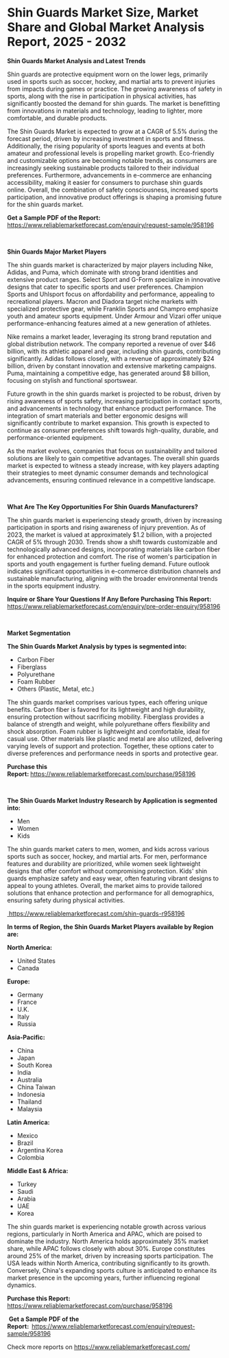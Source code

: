 <p><h1>Shin Guards Market Size, Market Share and Global Market Analysis Report, 2025 - 2032</h1></p><p><strong>Shin Guards Market Analysis and Latest Trends</strong></p>
<p><p>Shin guards are protective equipment worn on the lower legs, primarily used in sports such as soccer, hockey, and martial arts to prevent injuries from impacts during games or practice. The growing awareness of safety in sports, along with the rise in participation in physical activities, has significantly boosted the demand for shin guards. The market is benefitting from innovations in materials and technology, leading to lighter, more comfortable, and durable products.</p><p>The Shin Guards Market is expected to grow at a CAGR of 5.5% during the forecast period, driven by increasing investment in sports and fitness. Additionally, the rising popularity of sports leagues and events at both amateur and professional levels is propelling market growth. Eco-friendly and customizable options are becoming notable trends, as consumers are increasingly seeking sustainable products tailored to their individual preferences. Furthermore, advancements in e-commerce are enhancing accessibility, making it easier for consumers to purchase shin guards online. Overall, the combination of safety consciousness, increased sports participation, and innovative product offerings is shaping a promising future for the shin guards market.</p></p>
<p><strong>Get a Sample PDF of the Report:&nbsp;</strong> <a href="https://www.reliablemarketforecast.com/enquiry/request-sample/958196?utm_campaign=3491&utm_medium=2&utm_source=Github&utm_content=ia&utm_term=05042025&utm_id=shin-guards">https://www.reliablemarketforecast.com/enquiry/request-sample/958196</a></p>
<p>&nbsp;</p>
<p><strong>Shin Guards Major Market Players</strong></p>
<p><p>The shin guards market is characterized by major players including Nike, Adidas, and Puma, which dominate with strong brand identities and extensive product ranges. Select Sport and G-Form specialize in innovative designs that cater to specific sports and user preferences. Champion Sports and Uhlsport focus on affordability and performance, appealing to recreational players. Macron and Diadora target niche markets with specialized protective gear, while Franklin Sports and Champro emphasize youth and amateur sports equipment. Under Armour and Vizari offer unique performance-enhancing features aimed at a new generation of athletes.</p><p>Nike remains a market leader, leveraging its strong brand reputation and global distribution network. The company reported a revenue of over $46 billion, with its athletic apparel and gear, including shin guards, contributing significantly. Adidas follows closely, with a revenue of approximately $24 billion, driven by constant innovation and extensive marketing campaigns. Puma, maintaining a competitive edge, has generated around $8 billion, focusing on stylish and functional sportswear.</p><p>Future growth in the shin guards market is projected to be robust, driven by rising awareness of sports safety, increasing participation in contact sports, and advancements in technology that enhance product performance. The integration of smart materials and better ergonomic designs will significantly contribute to market expansion. This growth is expected to continue as consumer preferences shift towards high-quality, durable, and performance-oriented equipment.</p><p>As the market evolves, companies that focus on sustainability and tailored solutions are likely to gain competitive advantages. The overall shin guards market is expected to witness a steady increase, with key players adapting their strategies to meet dynamic consumer demands and technological advancements, ensuring continued relevance in a competitive landscape.</p></p>
<p>&nbsp;</p>
<p><strong>What Are The Key Opportunities For Shin Guards Manufacturers?</strong></p>
<p><p>The shin guards market is experiencing steady growth, driven by increasing participation in sports and rising awareness of injury prevention. As of 2023, the market is valued at approximately $1.2 billion, with a projected CAGR of 5% through 2030. Trends show a shift towards customizable and technologically advanced designs, incorporating materials like carbon fiber for enhanced protection and comfort. The rise of women's participation in sports and youth engagement is further fueling demand. Future outlook indicates significant opportunities in e-commerce distribution channels and sustainable manufacturing, aligning with the broader environmental trends in the sports equipment industry.</p></p>
<p><strong>Inquire or Share Your Questions If Any Before Purchasing This Report:</strong> <a href="https://www.reliablemarketforecast.com/enquiry/pre-order-enquiry/958196?utm_campaign=3491&utm_medium=2&utm_source=Github&utm_content=ia&utm_term=05042025&utm_id=shin-guards">https://www.reliablemarketforecast.com/enquiry/pre-order-enquiry/958196</a></p>
<p>&nbsp;</p>
<p><strong>Market Segmentation</strong></p>
<p><strong>The Shin Guards Market Analysis by types is segmented into:</strong></p>
<p><ul><li>Carbon Fiber</li><li>Fiberglass</li><li>Polyurethane</li><li>Foam Rubber</li><li>Others (Plastic, Metal, etc.)</li></ul></p>
<p><p>The shin guards market comprises various types, each offering unique benefits. Carbon fiber is favored for its lightweight and high durability, ensuring protection without sacrificing mobility. Fiberglass provides a balance of strength and weight, while polyurethane offers flexibility and shock absorption. Foam rubber is lightweight and comfortable, ideal for casual use. Other materials like plastic and metal are also utilized, delivering varying levels of support and protection. Together, these options cater to diverse preferences and performance needs in sports and protective gear.</p></p>
<p><strong>Purchase this Report:&nbsp;</strong><a href="https://www.reliablemarketforecast.com/purchase/958196?utm_campaign=3491&utm_medium=2&utm_source=Github&utm_content=ia&utm_term=05042025&utm_id=shin-guards">https://www.reliablemarketforecast.com/purchase/958196</a></p>
<p>&nbsp;</p>
<p><strong>The Shin Guards Market Industry Research by Application is segmented into:</strong></p>
<p><ul><li>Men</li><li>Women</li><li>Kids</li></ul></p>
<p><p>The shin guards market caters to men, women, and kids across various sports such as soccer, hockey, and martial arts. For men, performance features and durability are prioritized, while women seek lightweight designs that offer comfort without compromising protection. Kids' shin guards emphasize safety and easy wear, often featuring vibrant designs to appeal to young athletes. Overall, the market aims to provide tailored solutions that enhance protection and performance for all demographics, ensuring safety during physical activities.</p></p>
<p><a href="https://www.reliablemarketforecast.com/shin-guards-r958196?utm_campaign=3491&utm_medium=2&utm_source=Github&utm_content=ia&utm_term=05042025&utm_id=shin-guards">&nbsp;https://www.reliablemarketforecast.com/shin-guards-r958196</a></p>
<p><strong>In terms of Region, the Shin Guards Market Players available by Region are:</strong></p>
<p>
    <p> <strong> North America: </strong>
        <ul>
            <li>United States</li>
            <li>Canada</li>
        </ul>
        </p> 
    <p> <strong> Europe: </strong>
        <ul>
            <li>Germany</li>
            <li>France</li>
            <li>U.K.</li>
            <li>Italy</li>
            <li>Russia</li>
        </ul>
        </p> 
    <p> <strong> Asia-Pacific: </strong>
        <ul>
            <li>China</li>
            <li>Japan</li>
            <li>South Korea</li>
            <li>India</li>
            <li>Australia</li>
            <li>China Taiwan</li>
            <li>Indonesia</li>
            <li>Thailand</li>
            <li>Malaysia</li>
        </ul>
        </p> 
    <p> <strong> Latin America: </strong>
        <ul>
            <li>Mexico</li>
            <li>Brazil</li>
            <li>Argentina Korea</li>
            <li>Colombia</li>
        </ul>
        </p> 
    <p> <strong> Middle East & Africa: </strong>
        <ul>
            <li>Turkey</li>
            <li>Saudi</li>
            <li>Arabia</li>
            <li>UAE</li>
            <li>Korea</li>
        </ul>
    </p>
    </p>
<p><p>The shin guards market is experiencing notable growth across various regions, particularly in North America and APAC, which are poised to dominate the industry. North America holds approximately 35% market share, while APAC follows closely with about 30%. Europe constitutes around 25% of the market, driven by increasing sports participation. The USA leads within North America, contributing significantly to its growth. Conversely, China's expanding sports culture is anticipated to enhance its market presence in the upcoming years, further influencing regional dynamics.</p></p>
<p><strong>Purchase this Report: </strong><a href="https://www.reliablemarketforecast.com/purchase/958196?utm_campaign=3491&utm_medium=2&utm_source=Github&utm_content=ia&utm_term=05042025&utm_id=shin-guards">https://www.reliablemarketforecast.com/purchase/958196</a></p>
<p>&nbsp;<strong>Get a Sample PDF of the Report:&nbsp;&nbsp;</strong><a href="https://www.reliablemarketforecast.com/enquiry/request-sample/958196?utm_campaign=3491&utm_medium=2&utm_source=Github&utm_content=ia&utm_term=05042025&utm_id=shin-guards">https://www.reliablemarketforecast.com/enquiry/request-sample/958196</a></p>
<p><strong></strong></p>
<p>Check more reports on <a href="https://www.reliablemarketforecast.com/?utm_campaign=3491&utm_medium=2&utm_source=Github&utm_content=ia&utm_term=05042025&utm_id=shin-guards">https://www.reliablemarketforecast.com/</a></p>